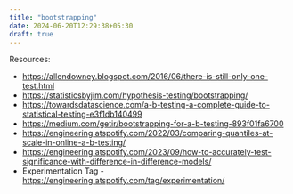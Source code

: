 ```yaml
---
title: "bootstrapping"
date: 2024-06-20T12:29:38+05:30
draft: true
---
```


Resources:

- https://allendowney.blogspot.com/2016/06/there-is-still-only-one-test.html
- https://statisticsbyjim.com/hypothesis-testing/bootstrapping/
- https://towardsdatascience.com/a-b-testing-a-complete-guide-to-statistical-testing-e3f1db140499
- https://medium.com/getir/bootstrapping-for-a-b-testing-893f01fa6700
- https://engineering.atspotify.com/2022/03/comparing-quantiles-at-scale-in-online-a-b-testing/
- https://engineering.atspotify.com/2023/09/how-to-accurately-test-significance-with-difference-in-difference-models/
- Experimentation Tag - https://engineering.atspotify.com/tag/experimentation/
 